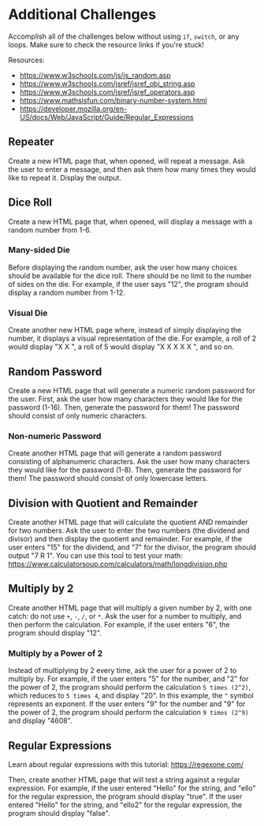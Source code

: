# Additional Challenges
Accomplish all of the challenges below without using `if`, `switch`, or any loops. Make sure to check the resource links if you're stuck!

Resources:
- https://www.w3schools.com/js/js_random.asp
- https://www.w3schools.com/jsref/jsref_obj_string.asp
- https://www.w3schools.com/jsref/jsref_operators.asp
- https://www.mathsisfun.com/binary-number-system.html
- https://developer.mozilla.org/en-US/docs/Web/JavaScript/Guide/Regular_Expressions

## Repeater
Create a new HTML page that, when opened, will repeat a message. Ask the user to enter a message, and then ask them how many times they would like to repeat it. Display the output.

## Dice Roll
Create a new HTML page that, when opened, will display a message with a random number from 1-6.

### Many-sided Die
Before displaying the random number, ask the user how many choices should be available for the dice roll. There should be no limit to the number of sides on the die. For example, if the user says "12", the program should display a random number from 1-12.

### Visual Die
Create another new HTML page where, instead of simply displaying the number, it displays a visual representation of the die. For example, a roll of 2 would display "X X ", a roll of 5 would display "X X X X X ", and so on.

## Random Password
Create a new HTML page that will generate a numeric random password for the user. First, ask the user how many characters they would like for the password (1-16). Then, generate the password for them! The password should consist of only numeric characters.

### Non-numeric Password
Create another HTML page that will generate a random password consisting of alphanumeric characters. Ask the user how many characters they would like for the password (1-8). Then, generate the password for them! The password should consist of only lowercase letters.

## Division with Quotient and Remainder
Create another HTML page that will calculate the quotient AND remainder for two numbers. Ask the user to enter the two numbers (the dividend and divisor) and then display the quotient and remainder. For example, if the user enters "15" for the dividend, and "7" for the divisor, the program should output "7 R 1". You can use this tool to test your math: https://www.calculatorsoup.com/calculators/math/longdivision.php

## Multiply by 2
Create another HTML page that will multiply a given number by 2, with one catch: do not use `+`, `-`, `/`, or `*`. Ask the user for a number to multiply, and then perform the calculation. For example, if the user enters "6", the program should display "12".

### Multiply by a Power of 2
Instead of multiplying by 2 every time, ask the user for a power of 2 to multiply by. For example, if the user enters "5" for the number, and "2" for the power of 2, the program should perform the calculation `5 times (2^2)`, which reduces to `5 times 4`, and display "20". In this example, the `^` symbol represents an exponent. If the user enters "9" for the number and "9" for the power of 2, the program should perform the calculation `9 times (2^9)` and display "4608".

## Regular Expressions
Learn about regular expressions with this tutorial: https://regexone.com/

Then, create another HTML page that will test a string against a regular expression. For example, if the user entered "Hello" for the string, and "ello" for the regular expression, the program should display "true". If the user entered "Hello" for the string, and "ello2" for the regular expression, the program should display "false".